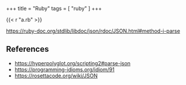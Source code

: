 +++
title = "Ruby"
tags = [ "ruby" ]
+++

{{< r "a.rb" >}}

<https://ruby-doc.org/stdlib/libdoc/json/rdoc/JSON.html#method-i-parse>

## References

- <https://hyperpolyglot.org/scripting2#parse-json>
- <https://programming-idioms.org/idiom/91>
- <https://rosettacode.org/wiki/JSON>
